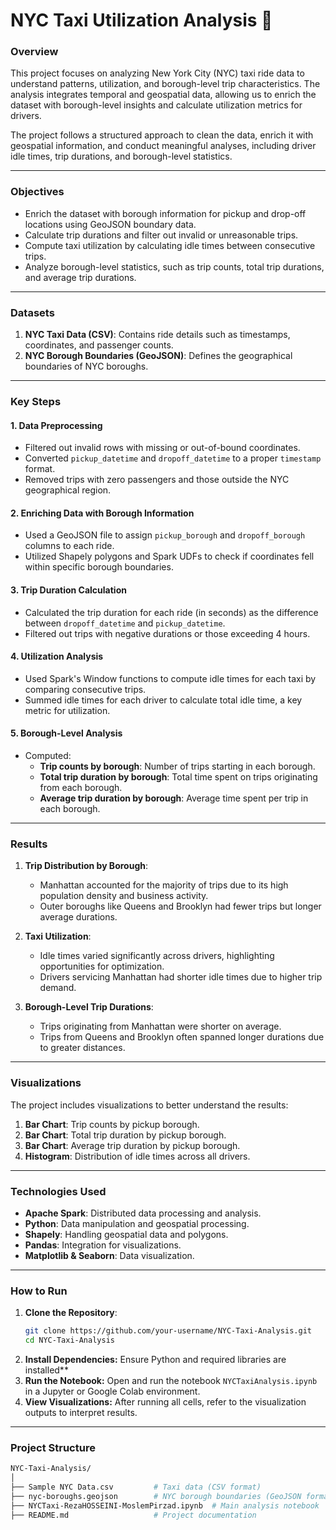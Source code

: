 # NYC Taxi Utilization Analysis 🚖

### **Overview**
This project focuses on analyzing New York City (NYC) taxi ride data to understand patterns, utilization, and borough-level trip characteristics. The analysis integrates temporal and geospatial data, allowing us to enrich the dataset with borough-level insights and calculate utilization metrics for drivers.

The project follows a structured approach to clean the data, enrich it with geospatial information, and conduct meaningful analyses, including driver idle times, trip durations, and borough-level statistics.

---

### **Objectives**
- Enrich the dataset with borough information for pickup and drop-off locations using GeoJSON boundary data.
- Calculate trip durations and filter out invalid or unreasonable trips.
- Compute taxi utilization by calculating idle times between consecutive trips.
- Analyze borough-level statistics, such as trip counts, total trip durations, and average trip durations.

---

### **Datasets**
1. **NYC Taxi Data (CSV)**: Contains ride details such as timestamps, coordinates, and passenger counts.
2. **NYC Borough Boundaries (GeoJSON)**: Defines the geographical boundaries of NYC boroughs.

---

### **Key Steps**

#### 1. **Data Preprocessing**
- Filtered out invalid rows with missing or out-of-bound coordinates.
- Converted `pickup_datetime` and `dropoff_datetime` to a proper `timestamp` format.
- Removed trips with zero passengers and those outside the NYC geographical region.

#### 2. **Enriching Data with Borough Information**
- Used a GeoJSON file to assign `pickup_borough` and `dropoff_borough` columns to each ride.
- Utilized Shapely polygons and Spark UDFs to check if coordinates fell within specific borough boundaries.

#### 3. **Trip Duration Calculation**
- Calculated the trip duration for each ride (in seconds) as the difference between `dropoff_datetime` and `pickup_datetime`.
- Filtered out trips with negative durations or those exceeding 4 hours.

#### 4. **Utilization Analysis**
- Used Spark's Window functions to compute idle times for each taxi by comparing consecutive trips.
- Summed idle times for each driver to calculate total idle time, a key metric for utilization.

#### 5. **Borough-Level Analysis**
- Computed:
  - **Trip counts by borough**: Number of trips starting in each borough.
  - **Total trip duration by borough**: Total time spent on trips originating from each borough.
  - **Average trip duration by borough**: Average time spent per trip in each borough.

---

### **Results**

1. **Trip Distribution by Borough**:
   - Manhattan accounted for the majority of trips due to its high population density and business activity.
   - Outer boroughs like Queens and Brooklyn had fewer trips but longer average durations.

2. **Taxi Utilization**:
   - Idle times varied significantly across drivers, highlighting opportunities for optimization.
   - Drivers servicing Manhattan had shorter idle times due to higher trip demand.

3. **Borough-Level Trip Durations**:
   - Trips originating from Manhattan were shorter on average.
   - Trips from Queens and Brooklyn often spanned longer durations due to greater distances.

---

### **Visualizations**
The project includes visualizations to better understand the results:
1. **Bar Chart**: Trip counts by pickup borough.
2. **Bar Chart**: Total trip duration by pickup borough.
3. **Bar Chart**: Average trip duration by pickup borough.
4. **Histogram**: Distribution of idle times across all drivers.

---

### **Technologies Used**
- **Apache Spark**: Distributed data processing and analysis.
- **Python**: Data manipulation and geospatial processing.
- **Shapely**: Handling geospatial data and polygons.
- **Pandas**: Integration for visualizations.
- **Matplotlib & Seaborn**: Data visualization.

---

### **How to Run**
1. **Clone the Repository**:
   ```bash
   git clone https://github.com/your-username/NYC-Taxi-Analysis.git
   cd NYC-Taxi-Analysis
2. **Install Dependencies:** Ensure Python and required libraries are installed**
3. **Run the Notebook:** Open and run the notebook `NYCTaxiAnalysis.ipynb` in a Jupyter or Google Colab environment.
4. **View Visualizations:** After running all cells, refer to the visualization outputs to interpret results.

---

### **Project Structure**
  ```bash
  NYC-Taxi-Analysis/
  │
  ├── Sample NYC Data.csv         # Taxi data (CSV format)
  ├── nyc-boroughs.geojson        # NYC borough boundaries (GeoJSON format)
  ├── NYCTaxi-RezaHOSSEINI-MoslemPirzad.ipynb  # Main analysis notebook
  ├── README.md                   # Project documentation






   
